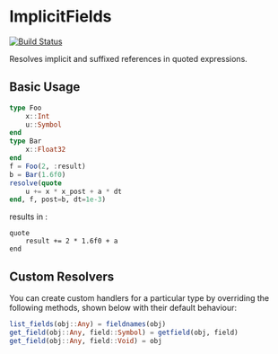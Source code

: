 # ImplicitFields

[![Build Status](https://travis-ci.org/damiendr/ImplicitFields.jl.svg?branch=master)](https://travis-ci.org/damiendr/ImplicitFields.jl)

Resolves implicit and suffixed references in quoted expressions.

## Basic Usage

```julia
type Foo
    x::Int
    u::Symbol
end
type Bar
    x::Float32
end
f = Foo(2, :result)
b = Bar(1.6f0)
resolve(quote
    u += x * x_post + a * dt
end, f, post=b, dt=1e-3)
```

results in :
```
quote
    result += 2 * 1.6f0 + a
end
```

## Custom Resolvers

You can create custom handlers for a particular type by overriding the following methods, shown below with their default behaviour:

```julia
list_fields(obj::Any) = fieldnames(obj)
get_field(obj::Any, field::Symbol) = getfield(obj, field)
get_field(obj::Any, field::Void) = obj
```

